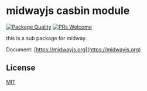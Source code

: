 # midwayjs casbin module

[![Package Quality](http://npm.packagequality.com/shield/midway-core.svg)](http://packagequality.com/#?package=midway-core)
[![PRs Welcome](https://img.shields.io/badge/PRs-welcome-brightgreen.svg)](https://github.com/midwayjs/midway/pulls)

this is a sub package for midway.

Document: [https://midwayjs.org](https://midwayjs.org)

## License

[MIT]((http://github.com/midwayjs/midway/blob/master/LICENSE))
